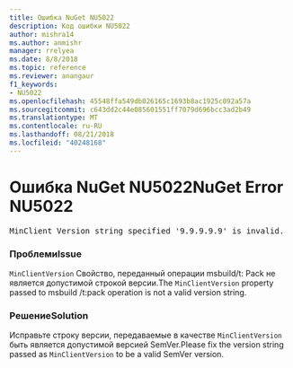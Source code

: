```yaml
---
title: Ошибка NuGet NU5022
description: Код ошибки NU5022
author: mishra14
ms.author: anmishr
manager: rrelyea
ms.date: 8/8/2018
ms.topic: reference
ms.reviewer: anangaur
f1_keywords:
- NU5022
ms.openlocfilehash: 45548ffa549db026165c1693b8ac1925c092a57a
ms.sourcegitcommit: c643dd2c44e085601551ff7079d696bcc3ad2b49
ms.translationtype: MT
ms.contentlocale: ru-RU
ms.lasthandoff: 08/21/2018
ms.locfileid: "40248168"
---
```

# <a name="nuget-error-nu5022"></a><span data-ttu-id="445e2-103">Ошибка NuGet NU5022</span><span class="sxs-lookup"><span data-stu-id="445e2-103">NuGet Error NU5022</span></span>
<pre>MinClient Version string specified '9.9.9.9.9' is invalid.</pre>

### <a name="issue"></a><span data-ttu-id="445e2-104">Проблеми</span><span class="sxs-lookup"><span data-stu-id="445e2-104">Issue</span></span>

<span data-ttu-id="445e2-105">`MinClientVersion` Свойство, переданный операции msbuild/t: Pack не является допустимой строкой версии.</span><span class="sxs-lookup"><span data-stu-id="445e2-105">The `MinClientVersion` property passed to msbuild /t:pack operation is not a valid version string.</span></span>


### <a name="solution"></a><span data-ttu-id="445e2-106">Решение</span><span class="sxs-lookup"><span data-stu-id="445e2-106">Solution</span></span>

<span data-ttu-id="445e2-107">Исправьте строку версии, передаваемые в качестве `MinClientVersion` быть является допустимой версией SemVer.</span><span class="sxs-lookup"><span data-stu-id="445e2-107">Please fix the version string passed as `MinClientVersion` to be a valid SemVer version.</span></span>

